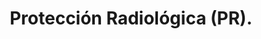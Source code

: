 ---
title: "Protección Radiológica (PR)."  # Add a page title.
summary: "Protección Radiológica (PR)."  # Add a page description.
type: "widget_page"  # Page type is a Widget Page
url: "recursos-fisica-quimica/radiofisica/RFIR/PR"
---
